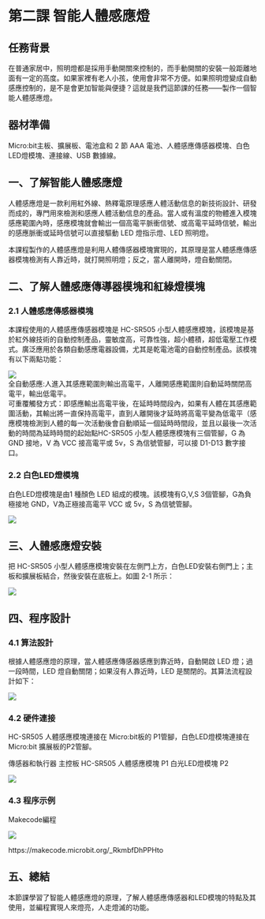 # 第二課  智能人體感應燈 
## 任務背景 
<P>
在普通家居中，照明燈都是採用手動開關來控制的，而手動開關的安裝一般距離地面有一定的高度。如果家裡有老人小孩，使用會非常不方便。如果照明燈變成自動感應控制的，是不是會更加智能與便捷？這就是我們這節課的任務——製作一個智能人體感應燈。 
<P> 
    
## 器材準備 
<P>
Micro:bit主板、擴展板、電池盒和 2 節 AAA 電池、人體感應傳感器模塊、白色LED燈模塊、連接線、USB 數據線。 
<P>
    
## 一、了解智能人體感應燈 
<P>
人體感應燈是一款利用紅外線、熱釋電原理感應人體活動信息的新技術設計、研發而成的，專門用來檢測和感應人體活動信息的產品。當人或有溫度的物體進入模塊感應範圍內時，感應模塊就會輸出一個高電平脈衝信號、或高電平延時信號，輸出的感應脈衝或延時信號可以直接驅動 LED 燈指示燈、LED 照明燈。 
<P>
<P>
本課程製作的人體感應燈是利用人體傳感器模塊實現的，其原理是當人體感應傳感器模塊檢測有人靠近時，就打開照明燈；反之，當人離開時，燈自動關閉。
<P>

## 二、了解人體感應傳導器模塊和紅綠燈模塊 

### 2.1 人體感應傳感器模塊 
<P>
本課程使用的人體感應傳感器模塊是 HC-SR505 小型人體感應模塊，該模塊是基於紅外線技術的自動控制產品，靈敏度高，可靠性強，超小體積，超低電壓工作模式。廣泛應用於各類自動感應電器設備，尤其是乾電池電的自動控制產品。該模塊有以下兩點功能： 
<P>
<P>
    
![](pic/2/2.png)<BR>
全自動感應:人進入其感應範圍則輸出高電平，人離開感應範圍則自動延時關閉高電平，輸出低電平。 
<BR>
可重覆觸發方式：即感應輸出高電平後，在延時時間段內，如果有人體在其感應範圍活動，其輸出將一直保持高電平，直到人離開後才延時將高電平變為低電平（感應模塊檢測到人體的每一次活動後會自動順延一個延時時間段，並且以最後一次活動的時間為延時時間的起始點HC-SR505 小型人體感應模塊有三個管腳，G 為 GND 接地，V 為 VCC 接高電平或 5v，S 為信號管腳，可以接 D1-D13 數字接口。
<P>

### 2.2 白色LED燈模塊 
<P>
白色LED燈模塊是由1 種顏色 LED 組成的模塊。該模塊有G,V,S 3個管腳，G為負極接地 GND，V為正極接高電平 VCC 或 5v，S 為信號管腳。 
<P>
<P>
    
![](pic/2/2(1).jpg)<BR>
<P>

## 三、人體感應燈安裝 
<P>
    把 HC-SR505 小型人體感應模塊安裝在左側門上方，白色LED安裝右側門上；主板和擴展板結合，然後安裝在底板上。如圖 2-1 所示： 
<P>
<P>
    
![](pic/2/2(2).jpg)<BR>
<P>

## 四、程序設計 

### 4.1 算法設計 
<P>
    根據人體感應燈的原理，當人體感應傳感器感應到靠近時，自動開啟 LED 燈；過一段時間，LED 燈自動關閉；如果沒有人靠近時，LED 是關閉的。其算法流程設計如下： 
<P> 
<P>
    
![](pic/2/2(3).png)<BR>
<P>
    
### 4.2 硬件連接 
<P>
    HC-SR505 人體感應模塊連接在 Micro:bit板的 P1管腳，白色LED燈模塊連接在 Micro:bit 擴展板的P2管腳。 
<P>
<P>
傳感器和執行器             主控板 
HC-SR505 人體感應模塊      P1 
白光LED燈模塊              P2 
<P>
<P>
    
![](pic/2/2(4).jpg)<BR>
<P>

### 4.3 程序示例 
Makecode編程
<P>
<P>
    
![](pic/2/2(5).png)<BR>
<P>
<P>
https://makecode.microbit.org/_RkmbfDhPPHto 
<P>
    
## 五、總結 
<P>
    本節課學習了智能人體感應燈的原理，了解人體感應傳感器和LED模塊的特點及其使用，並編程實現人來燈亮，人走燈滅的功能。 
<P>
